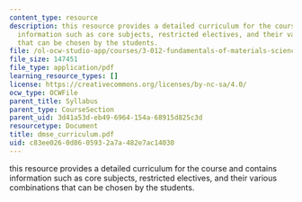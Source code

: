 ```yaml
---
content_type: resource
description: this resource provides a detailed curriculum for the course and contains
  information such as core subjects, restricted electives, and their various combinations
  that can be chosen by the students.
file: /ol-ocw-studio-app/courses/3-012-fundamentals-of-materials-science-fall-2005/c83ee0260d8605932a7a482e7ac14030_dmse_curriculum.pdf
file_size: 147451
file_type: application/pdf
learning_resource_types: []
license: https://creativecommons.org/licenses/by-nc-sa/4.0/
ocw_type: OCWFile
parent_title: Syllabus
parent_type: CourseSection
parent_uid: 3d41a53d-eb49-6964-154a-68915d825c3d
resourcetype: Document
title: dmse_curriculum.pdf
uid: c83ee026-0d86-0593-2a7a-482e7ac14030
---
```

this resource provides a detailed curriculum for the course and contains information such as core subjects, restricted electives, and their various combinations that can be chosen by the students.